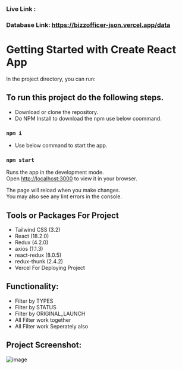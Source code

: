### Live Link : 
### Database Link: https://bizzofficer-json.vercel.app/data

# Getting Started with Create React App

In the project directory, you can run:

## To run this project do the following steps.
- Download or clone the repository.
- Do NPM Install to download the npm use below coommand.
### `npm i`
- Use below command to start the app.
### `npm start`

Runs the app in the development mode.\
Open [http://localhost:3000](http://localhost:3000) to view it in your browser.

The page will reload when you make changes.\
You may also see any lint errors in the console.

## Tools or Packages For Project
- Tailwind CSS (3.2)
- React (18.2.0)
- Redux (4.2.0)
- axios (1.1.3)
- react-redux (8.0.5)
- redux-thunk (2.4.2)
- Vercel For Deploying Project

## Functionality:
- Filter by TYPES
- Filter by STATUS
- Filter by ORIGINAL_LAUNCH
- All Filter work together
- All Filter work Seperately also

## Project Screenshot:
![image](https://user-images.githubusercontent.com/101569259/207883169-de065f12-829c-4bbc-b391-e50ee350d3dd.png)

